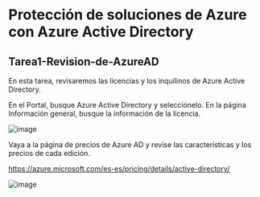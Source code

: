 # Protección de soluciones de Azure con Azure Active Directory
## Tarea1-Revision-de-AzureAD

En esta tarea, revisaremos las licencias y los inquilinos de Azure Active Directory.

En el Portal, busque Azure Active Directory y selecciónelo.
En la página Información general, busque la información de la licencia.

![image](https://user-images.githubusercontent.com/110675810/188756328-aaa806ab-9c29-4df4-a4c3-3006cc60cf88.png)

Vaya a la página de precios de Azure AD y revise las características y los precios de cada edición.

https://azure.microsoft.com/es-es/pricing/details/active-directory/

![image](https://user-images.githubusercontent.com/110675810/188715759-38995241-f767-4200-828a-33d6d16308d1.png)
